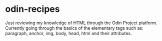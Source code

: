 # odin-recipes

Just reviewing my knowledge of HTML through the Odin Project platform. Currently going through the basics of the elementary
tags such as: paragraph, anchor, img, body, head, html and their attributes.